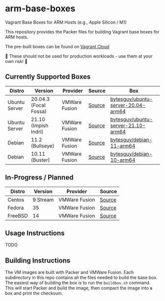 # arm-base-boxes
Vagrant Base Boxes for ARM Hosts (e.g., Apple Silicon / M1)

This repository provides the Packer files for building Vagrant base boxes for ARM hosts.

The pre-built boxes can be found on [Vagrant Cloud](https://app.vagrantup.com/bytesguy)

🚨 These should not be used for production workloads - use them at your own risk! 🚨

## Currently Supported Boxes

| Distro | Version | Provider | Source | Box |
| ------ | ------- | -------- | ------ | --- |
| Ubuntu Server | 20.04.3 (Focal Fossa) | VMWare Fusion | [Source](ubuntu-server-20.04/) | [bytesguy/ubuntu-server-20.04-arm64](https://app.vagrantup.com/bytesguy/boxes/ubuntu-server-20.04-arm64) |
| Ubuntu Server | 21.10 (Impish Indri) | VMWare Fusion | [Source](ubuntu-server-21.10/) | [bytesguy/ubuntu-server-21.10-arm64](https://app.vagrantup.com/bytesguy/boxes/ubuntu-server-21.10-arm64) |
| Debian | 11.2 (Bullseye) | VMWare Fusion | [Source](debian-11/) | [bytesguy/debian-11-arm64](https://app.vagrantup.com/bytesguy/boxes/debian-11-arm64) |
| Debian | 10.11 (Buster) | VMWare Fusion | [Source](debian-10/) | [bytesguy/debian-10-arm64](https://app.vagrantup.com/bytesguy/boxes/debian-10-arm64) |

## In-Progress / Planned

| Distro | Version | Provider | Source |
| ------ | ------- | -------- | ------ |
| Centos | 9 Stream | VMWare Fusion | [Source](centos-9/) |
| Fedora | 35 | VMWare Fusion | [Source](fedora-35/) |
| FreeBSD | 14 | VMWare Fusion | [Source](freebsd-14/) |

## Usage Instructions

TODO

## Building Instructions

The VM images are built with Packer and VMWare Fusion. Each subdirectory in this repo contains all the files needed to build the base box. The easiest way of building the box is to run the `buildbox.sh` command. This will start Packer and build the image, then compact the image into a box and print the checksum.